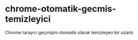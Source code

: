 # chrome-otomatik-gecmis-temizleyici
 Chrome tarayıcı geçmişini otomatik olarak temizleyen bir uzantı
